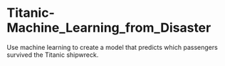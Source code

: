 # Titanic-Machine_Learning_from_Disaster
Use machine learning to create a model that predicts which passengers survived the Titanic shipwreck.
